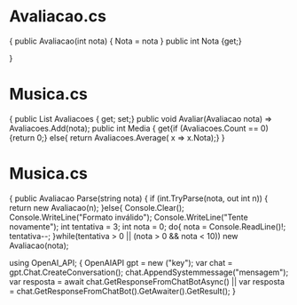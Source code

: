 # Avaliacao.cs
{
public Avaliacao(int nota)
{
Nota = nota
}
public int Nota {get;}

}

# Musica.cs
{
public List <Avaliacao> Avaliacoes { get; set;}
public void Avaliar(Avaliacao nota) => Avaliacoes.Add(nota);
public int Media { 
get{if (Avaliacoes.Count == 0) {return 0;}
else{ return Avaliacoes.Average( x => x.Nota);}
}

# Musica.cs
{
public Avaliacao Parse(string nota)
{
if (int.TryParse(nota, out int n))
{
   return new Avaliacao(n);
}else{ Console.Clear();
Console.WriteLine("Formato inválido");
Console.WriteLine("Tente novamente");
int tentativa = 3;
int nota = 0;
do{
nota = Console.ReadLine()!;
tentativa--;
}while(tentativa > 0 || (nota > 0 && nota < 10))
new Avaliacao(nota);

using OpenAI_API;
{
OpenAIAPI gpt = new ("key");
var chat = gpt.Chat.CreateConversation();
chat.AppendSystemmessage("mensagem");
var resposta = await  chat.GetResponseFromChatBotAsync() || var resposta = chat.GetResponseFromChatBot().GetAwaiter().GetResult();
}

